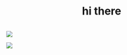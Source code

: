 <h1 align="center">hi there</h1>

</br>
<img src="https://www.codewars.com/users/rsschool_d5a0f38678952518/badges/large">

<p align="center">
    
![](https://leetcard.jacoblin.cool/svygzhryr?ext=activity) 
    
</p>












